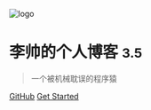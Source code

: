 <!-- _coverpage.md -->

![logo](_media/icon.svg)

# 李帅的个人博客 <small>3.5</small>

> 一个被机械耽误的程序猿

<!-- - 简单、轻便 (压缩后 ~21kB)
- 无需生成 html 文件
- 众多主题 -->

[GitHub](https://github.com/docsifyjs/docsify/)
[Get Started](#Headline)